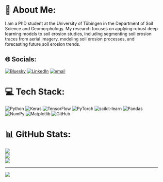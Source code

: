 # 💫 About Me:
I am a PhD student at the University of Tübingen in the Department of Soil Science and Geomorphology. My research focuses on applying robust deep learning models to soil erosion studies, including segmenting soil erosion traces from aerial imagery, modeling soil erosion processes, and forecasting future soil erosion trends.


## 🌐 Socials:
[![Bluesky](https://img.shields.io/badge/bluesky-0285FF?style=for-the-badge&logo=bluesky&logoColor=%23FFFFFF)](https://bsky.app/profile/hadi99shokati.bsky.social) [![LinkedIn](https://img.shields.io/badge/LinkedIn-%230077B5.svg?logo=linkedin&logoColor=white)](https://linkedin.com/in/https://www.linkedin.com/in/hadi-shokati-7071821a7/) [![email](https://img.shields.io/badge/Email-D14836?logo=gmail&logoColor=white)](mailto:hadi.shokati@uni-tuebingen.de) 

# 💻 Tech Stack:
![Python](https://img.shields.io/badge/python-3670A0?style=for-the-badge&logo=python&logoColor=ffdd54) ![Keras](https://img.shields.io/badge/Keras-%23D00000.svg?style=for-the-badge&logo=Keras&logoColor=white) ![TensorFlow](https://img.shields.io/badge/TensorFlow-%23FF6F00.svg?style=for-the-badge&logo=TensorFlow&logoColor=white) ![PyTorch](https://img.shields.io/badge/PyTorch-%23EE4C2C.svg?style=for-the-badge&logo=PyTorch&logoColor=white) ![scikit-learn](https://img.shields.io/badge/scikit--learn-%23F7931E.svg?style=for-the-badge&logo=scikit-learn&logoColor=white) ![Pandas](https://img.shields.io/badge/pandas-%23150458.svg?style=for-the-badge&logo=pandas&logoColor=white) ![NumPy](https://img.shields.io/badge/numpy-%23013243.svg?style=for-the-badge&logo=numpy&logoColor=white) ![Matplotlib](https://img.shields.io/badge/Matplotlib-%23ffffff.svg?style=for-the-badge&logo=Matplotlib&logoColor=black) ![GitHub](https://img.shields.io/badge/github-%23121011.svg?style=for-the-badge&logo=github&logoColor=white)
# 📊 GitHub Stats:
![](https://github-readme-stats.vercel.app/api?username=hadi1994shokati&theme=dark&hide_border=false&include_all_commits=false&count_private=false)<br/>
![](https://nirzak-streak-stats.vercel.app/?user=hadi1994shokati&theme=dark&hide_border=false)<br/>
![](https://github-readme-stats.vercel.app/api/top-langs/?username=hadi1994shokati&theme=dark&hide_border=false&include_all_commits=false&count_private=false&layout=compact)

---
[![](https://visitcount.itsvg.in/api?id=hadi1994shokati&icon=0&color=0)](https://visitcount.itsvg.in)

<!-- Proudly created with GPRM ( https://gprm.itsvg.in ) -->
